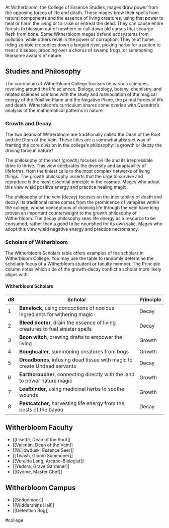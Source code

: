 At Witherbloom, the College of Essence Studies, mages draw power from the opposing forces of life and death. These mages brew their spells from natural components and the essence of living creatures, using that power to heal or harm the living or to raise or entreat the dead. They can cause entire forests to blossom out of nowhere or call down old curses that scourge flesh from bone. Some Witherbloom mages defend ecosystems from pollution. while others revel in the power of corruption. They’re at home riding zombie crocodiles down a languid river, picking herbs for a potion to treat a disease, brooding over a chorus of swamp frogs, or summoning fearsome avatars of nature.

## Studies and Philosophy
The curriculum of Witherbloom College focuses on various sciences, revolving around the life sciences. Biology, ecology, botany, chemistry, and related sciences combine with the study and manipulation of the magical energy of the Positive Plane and the Negative Plane, the primal forces of life and death. Witherbloom’s curriculum shares some overlap with Quandrix’s analysis of the mathematical patterns in nature.

### Growth and Decay
The two deans of Witherbloom are traditionally called the Dean of the Root and the Dean of the Vein. These titles are a somewhat abstract way of framing the core division in the college’s philosophy: is growth or decay the driving force in nature? 

The philosophy of the root (growth) focuses on life and its irrepressible drive to thrive. This view celebrates the diversity and adaptability of lifeforms, from the tiniest cells to the most complex networks of living things. The growth philosophy asserts that the urge to survive and reproduce is the most essential principle in the cosmos. Mages who adopt this view wield positive energy and practice healing magic. 

The philosophy of the vein (decay) focuses on the inevitability of death and decay. Its traditional name comes from the prominence of vampires within the college, whose conceptions of draining life through the vein have long proven an important counterweight to the growth philosophy of Witherbloom. The decay philosophy sees life energy as a resource to be consumed, rather than a good to be nourished for its own sake. Mages who adopt this view wield negative energy and practice necromancy.

### Scholars of Witherbloom
The Witherbloom Scholars table offers examples of the scholars in Witherbloom College. You may use the table to randomly determine the scholarly focus of a Witherbloom student or faculty member. The Principle column notes which side of the growth-decay conflict a scholar more likely aligns with.

#### Witherbloom Scholars
| d8  | Scholar | Principle |
| --- | ------- | --------- |
| 1   | **Banelock**, using concoctions of noxious ingredients for withering magic        | Decay     |
| 2   | **Bleed doctor**, drain the essence of living creatures to fuel sinister spells        | Decay     |
| 3   | **Boon witch**, brewing drafts to empower the living        | Growth    |
| 4   | **Boughcaller**, summoning creatures from bogs        | Growth    |
| 5   | **Dreadbones**, infusing dead tissue with magic to create Undead servants        | Decay     |
| 6   | **Earthcroucher**, connecting directly with the land to power nature magic        | Growth    |
| 7   | **Leafbinder**, using medicinal herbs to soothe wounds        | Growth    |
| 8   | **Pestcatcher**, harvesting life energy from the pests of the bayou        | Decay     |

## Witherbloom Faculty
- [[Lisette, Dean of the Root]]
- [[Valentin, Dean of the Vein]]
- [[Willowdusk, Essence Seer]]
- [[Tivash, Gloom Summoner]]
- [[Verelda Lang, Arcano-Biologist]]
- [[Yedora, Grave Gardener]]
- [[Gyome, Master Chef]]

## Witherbloom Campus
- [[Sedgemoor]]
- [[Widdershins Hall]]
- [[Detention Bog]]

#college